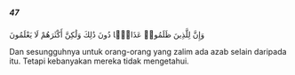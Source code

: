 ##### 47

<span class="ayah">وَإِنَّ لِلَّذِينَ ظَلَمُوا۟ عَذَابًۭا دُونَ ذَٰلِكَ وَلَٰكِنَّ أَكْثَرَهُمْ لَا يَعْلَمُونَ</span>

<span class="ayah_translation">Dan sesungguhnya untuk orang-orang yang zalim ada azab selain daripada itu. Tetapi kebanyakan mereka tidak mengetahui.</span>
